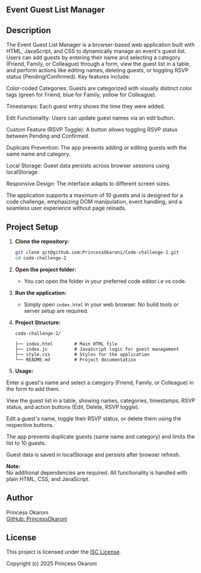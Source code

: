 ## Event Guest List Manager

## Description

The Event Guest List Manager is a browser-based web application built with HTML, JavaScript, and CSS to dynamically manage an event's guest list. Users can add guests by entering their name and selecting a category (Friend, Family, or Colleague) through a form, view the guest list in a table, and perform actions like editing names, deleting guests, or toggling RSVP status (Pending/Confirmed). Key features include:

Color-coded Categories: Guests are categorized with visually distinct color tags (green for Friend, blue for Family, yellow for Colleague).

Timestamps: Each guest entry shows the time they were added.

Edit Functionality: Users can update guest names via an edit button.

Custom Feature (RSVP Toggle): A button allows toggling RSVP status between Pending and Confirmed.

Duplicate Prevention: The app prevents adding or editing guests with the same name and category.

Local Storage: Guest data persists across browser sessions using localStorage.

Responsive Design: The interface adapts to different screen sizes.

The application supports a maximum of 10 guests and is designed for a code challenge, emphasizing DOM manipulation, event handling, and a seamless user experience without page reloads.

## Project Setup

1. **Clone the repository:**

   ```bash
   git clone git@github.com:PrincessOkaroni/Code-challenge-2.git
   cd code-challenge-2
   ```

2. **Open the project folder:**

   - You can open the folder in your preferred code editor i.e vs code.

3. **Run the application:**

   - Simply open `index.html` in your web browser. No build tools or server setup are required.

4. **Project Structure:**

   ```
   code-challenge-2/

   ├── index.html        # Main HTML file
   ├── index.js          # JavaScript logic for guest management
   ├── style.css         # Styles for the application
   └── README.md         # Project documentation
   ```

5. **Usage:**

Enter a guest's name and select a category (Friend, Family, or Colleague) in the form to add them.

View the guest list in a table, showing names, categories, timestamps, RSVP status, and action buttons (Edit, Delete, RSVP toggle).

Edit a guest's name, toggle their RSVP status, or delete them using the respective buttons.

The app prevents duplicate guests (same name and category) and limits the list to 10 guests.

Guest data is saved in localStorage and persists after browser refresh.

**Note:**  
No additional dependencies are required. All functionality is handled with plain HTML, CSS, and JavaScript.

## Author

Princess Okaroni  
[GitHub: PrincessOkaroni](https://github.com/PrincessOkaroni)

## License

This project is licensed under the [ISC License](LICENSE).

Copyright (c) 2025 Princess Okaroni
